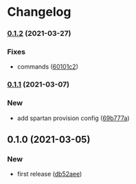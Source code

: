 # Changelog
### [0.1.2](https://github.com/spartan/restq/compare/v0.1.1...v0.1.2) (2021-03-27)


### Fixes

* commands ([60101c2](https://github.com/spartan/restq/commit/60101c2c132a50e96f679b516c40315c608f686a))

### [0.1.1](https://github.com/spartan/restq/compare/v0.1.0...v0.1.1) (2021-03-07)


### New

* add spartan provision config ([69b777a](https://github.com/spartan/restq/commit/69b777ad9285efa976341536eebff2b899507ba8))

## 0.1.0 (2021-03-05)


### New

* first release ([db52aee](https://github.com/spartan/restq/commit/db52aeea96a6a1c06bcaa41dbae1870d2aa36c86))
